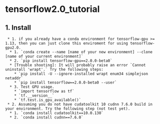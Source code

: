 # tensorflow2.0_tutorial

## 1. Install
     * 1. if you already have a conda environment for tensorflow-gpu >= 1.13, then you can just clone this enviroment for using tensorflow-gpu2.0.
      * 1. `conda create --name [name of your new environment] --clone [name of your current environment]`
      * 2. `pip install tensorflow-gpu==2.0.0-beta0`
      * [Trouble shooting]: It will probably raise an error `Cannot uninstall 'wrapt'.` Try the following steps:
        * `pip install -U --ignore-installed wrapt enum34 simplejson netaddr`
        * `pip install tensorflow==2.0.0-beta0 --user`
      * 3. Test GPU usage.
        * `import tensorflow as tf`
        * `tf.__version__`
        * `tf.test.is_gpu_available()`
     * 2. Assuming you do not have cudatoolkit 10 cudnn 7.6.0 build in your environment. Try the following step (not test yet).
      * 1. `conda install cudatoolkit==10.0.130`
      * 2. `conda install cudnn==7.6.0`
